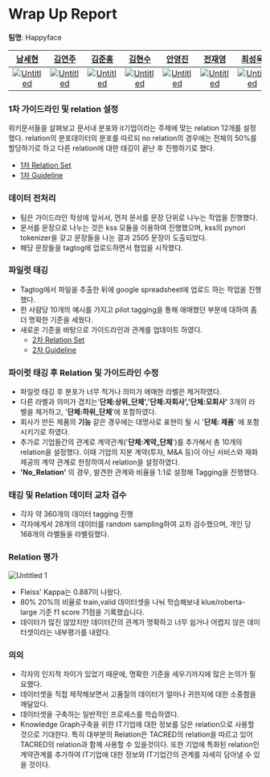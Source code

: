 # Wrap Up Report

**팀명**: Happyface

|[남세현](https://github.com/ntommy11)|[김연주](https://github.com/kimyeondu)|[김준홍](https://github.com/JoonHong-Kim)|[김현수](https://github.com/shawnhyeonsoo)|[안영진](https://github.com/snoop2head)|[전재영](https://github.com/hihellohowareyou)|[최성욱](https://github.com/jjonhwa)|
|:-:|:-:|:-:|:-:|:-:|:-:|:-:|
|[![Untitled](https://user-images.githubusercontent.com/30318926/142752785-e6f354d8-7654-42fa-b42a-a89fefcf196b.png)](https://github.com/ntommy11)|[![Untitled](https://user-images.githubusercontent.com/30318926/142752785-e6f354d8-7654-42fa-b42a-a89fefcf196b.png)](https://github.com/kimyeondu)|[![Untitled](https://user-images.githubusercontent.com/30318926/142752785-e6f354d8-7654-42fa-b42a-a89fefcf196b.png)](https://github.com/JoonHong-Kim)|[![Untitled](https://user-images.githubusercontent.com/30318926/142752785-e6f354d8-7654-42fa-b42a-a89fefcf196b.png)](https://github.com/shawnhyeonsoo)|[![Untitled](https://user-images.githubusercontent.com/30318926/142752785-e6f354d8-7654-42fa-b42a-a89fefcf196b.png)](https://github.com/snoop2head)|[![Untitled](https://user-images.githubusercontent.com/30318926/142752785-e6f354d8-7654-42fa-b42a-a89fefcf196b.png)](https://github.com/hihellohowareyou)|[![Untitled](https://user-images.githubusercontent.com/30318926/142752785-e6f354d8-7654-42fa-b42a-a89fefcf196b.png)](https://github.com/jjonhwa)|





### 1차 가이드라인 및 relation 설정

위키문서들을 살펴보고 문서내 분포와 it기업이라는 주제에 맞는 relation 12개를 설정했다. relation의 분포데이터의 분포를 따르되 no relation의 경우에는 전체의 50%를 할당하기로 하고 다른 relation에 대한 태깅이 끝난 후 진행하기로 했다. 

- [1차 Relation Set](https://docs.google.com/spreadsheets/d/1Oe4dejSKRmDRLgY6ie6KXXqjOZ6LhIz-vt6tUgJoivk/edit#gid=0)
- [1차 Guideline](https://docs.google.com/document/d/1oaSh0cxbrqIAPlS_bkzaFi7RFQiiD5f-/edit)

### 데이터 전처리

- 팀은 가이드라인 작성에 앞서서, 먼저 문서를 문장 단위로 나누는 작업을 진행했다.
- 문서를 문장으로 나누는 것은 kss 모듈을 이용하여 진행했으며, kss의 pynori tokenizer을 갖고 문장들을 나눈 결과 2505 문장이 도출되었다.
- 해당 문장들을 tagtog에 업로드하면서 협업을 시작했다.

### 파일럿 태깅

- Tagtog에서 파일을 추출한 뒤에 google spreadsheet에 업로드 하는 작업을 진행했다.
- 한 사람당 10개의 예시를 가지고 pilot tagging을 통해 애매했던 부분에 대하여 좀더 명확한 기준을 세웠다.
- 새로운 기준을 바탕으로 가이드라인과 관계를 업데이트 하였다.
    - [2차 Relation Set](https://docs.google.com/spreadsheets/d/1SK54BaWppFaM_7jG3bQBan4AhrU7U_P5Ao2vs2i6t9w/edit#gid=0)
    - [2차 Guideline](https://docs.google.com/document/d/198zmOBEr5fVNm4-3_FXOkKFs3FHUSmzi/edit?rtpof=true)

### 파이럿 태깅 후 Relation 및 가이드라인 수정

- 파일럿 태깅 후 분포가 너무 적거나 의미가 애매한 라벨은 제거하였다.
- 다른 라벨과 의미가 겹치는'**단체:상위_단체','단체:자회사','단체:모회사'** 3개의 라벨을 제거하고, '**단체:하위_단체**'에 포함하였다.
- 회사가 만든 제품의 **기능** 같은 경우에는 대명사로 표현이 될 시 '**단체: 제품**' 에 포함시키기로 하였다.
- 추가로 기업들간의 관계로 계약관계('**단체:계약_단체**')를 추가해서 총 10개의 relation을 설정했다. 이때 기업의 지분 계약(투자, M&A 등)이 아닌 서비스와 재화 제공의 계약 관계로 한정하여서 relation을 설정하였다.
- **'No_Relation'** 의 경우, 발견한 관계와 비율을 1:1로 설정해 Tagging을 진행했다.

### 태깅 및 Relation 데이터 교차 검수

- 각자 약 360개의 데이터 tagging 진행
- 각자에게서 28개의 데이터를 random sampling하여 교차 검수했으며, 개인 당 168개의 라벨들을 라벨링했다.

### Relation 평가

![Untitled 1](https://user-images.githubusercontent.com/30318926/142752801-8846a35c-d332-4835-9f94-033a4578a95a.png)

- Fleiss' Kappa는 0.887이 나왔다.
- 80% 20%의 비율로 train,valid 데이터셋을 나눠 학습해보내 klue/roberta-large 기준 f1 score 71점을 기록했습니다.
- 데이터가 많진 않았지만 데이터간의 관계가 명확하고 너무 쉽거나 어렵지 않은 데이터셋이라는 내부평가를 내렸다.

### 의의

- 각자의 인지적 차이가 있었기 때문에, 명확한 기준을 세우기까지에 많은 논의가 필요했다.
- 데이터셋을 직접 제작해보면서 고품질의 데이터가 얼마나 귀한지에 대한 소중함을 깨달았다.
- 데이터셋을 구축하는 일반적인 프로세스를 학습하였다.
- Knowledge Graph구축을 위한 IT기업에 대한 정보를 담은 relation으로 사용할 것으로 기대한다. 특히 대부분의 Relation은 TACRED의 relation을 따르고 있어 TACRED의 relation과 함께 사용할 수 있을것이다. 또한 기업에 특화된 relation인 계약관계를 추가하여 IT기업에 대한 정보와 IT기업간의 관계를 자세히 담아낼 수 있을 것이다.
